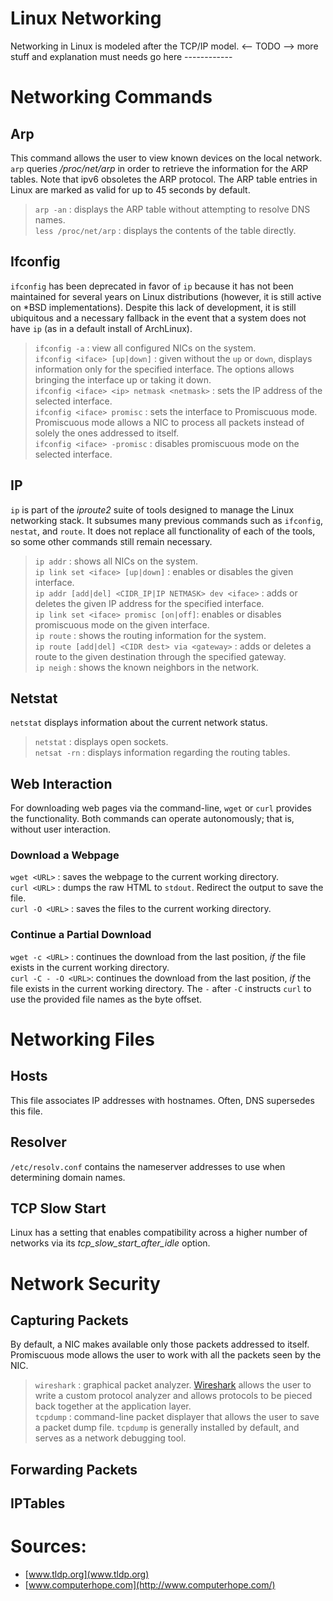 Linux Networking  
================

Networking in Linux is modeled after the TCP/IP model. <-- TODO --> more stuff and explanation must needs go here ------------

# Networking Commands  

## Arp

This command allows the user to view known devices on the local network. `arp` queries */proc/net/arp* in order to retrieve the information for the ARP tables. Note that ipv6 obsoletes the ARP protocol. The ARP table entries in Linux are marked as valid for up to 45 seconds by default.

> `arp -an`				:	displays the ARP table without attempting to resolve DNS names.  
> `less /proc/net/arp`	:	displays the contents of the table directly.  

## Ifconfig

`ifconfig` has been deprecated in favor of `ip` because it has not been maintained for several years on Linux distributions (however, it is still active on \*BSD implementations). Despite this lack of development, it is still ubiquitous and a necessary fallback in the event that a system does not have `ip` (as in a default install of ArchLinux).

> `ifconfig -a`					:	view all configured NICs on the system.  
> `ifconfig <iface> [up|down]`	:	given without the `up` or `down`, displays information only for the specified interface. The options allows bringing the interface up or taking it down.  
> `ifconfig <iface> <ip> netmask <netmask>` :	sets the IP address of the selected interface.  
> `ifconfig <iface> promisc`				:	sets the interface to Promiscuous mode. Promiscuous mode allows a NIC to process all packets instead of solely the ones addressed to itself.  
> `ifconfig <iface> -promisc`				:	disables promiscuous mode on the selected interface.  

## IP

`ip` is part of the *iproute2* suite of tools designed to manage the Linux networking stack. It subsumes many previous commands such as `ifconfig`, `nestat`, and `route`. It does not replace all functionality of each of the tools, so some other commands still remain necessary.  

> `ip addr`								:	shows all NICs on the system.  
> `ip link set <iface> [up|down]`		:	enables or disables the given interface.  
> `ip addr [add|del] <CIDR_IP|IP NETMASK> dev <iface>`	:	adds or deletes the given IP address for the specified interface.  
> `ip link set <iface> promisc [on|off]`:	enables or disables promiscuous mode on the given interface.  
> `ip route`							:	shows the routing information for the system.  
> `ip route [add|del] <CIDR dest> via <gateway>`		:	adds or deletes a route to the given destination through the specified gateway.  
> `ip neigh`							:	shows the known neighbors in the network.  

## Netstat

`netstat` displays information about the current network status.

> `netstat`		:	displays open sockets.  
> `netsat -rn`	:	displays information regarding the routing tables.  

## Web Interaction

For downloading web pages via the command-line, `wget` or `curl` provides the functionality. Both commands can operate autonomously; that is, without user interaction.

### Download a Webpage  
`wget <URL>` 	: saves the webpage to the current working directory.  
`curl <URL>` 	: dumps the raw HTML to `stdout`. Redirect the output to save the file.  
`curl -O <URL>`	: saves the files to the current working directory.  

### Continue a Partial Download  
`wget -c <URL>`		: continues the download from the last position, *if* the file exists in the current working directory.  
`curl -C - -O <URL>`: continues the download from the last position, *if* the file exists in the current working directory. The `-` after `-C` instructs `curl` to use the provided file names as the byte offset.

# Networking Files

## Hosts

This file associates IP addresses with hostnames. Often, DNS supersedes this file.

## Resolver

`/etc/resolv.conf` contains the nameserver addresses to use when determining domain names.

## TCP Slow Start

Linux has a setting that enables compatibility across a higher number of networks via its *tcp_slow_start_after_idle* option.

# Network Security  

## Capturing Packets

By default, a NIC makes available only those packets addressed to itself. Promiscuous mode allows the user to work with all the packets seen by the NIC.

> `wireshark`	: 	graphical packet analyzer.  [Wireshark](https://www.wireshark.org/) allows the user to write a custom protocol analyzer and allows protocols to be pieced back together at the application layer.  
> `tcpdump`		: 	command-line packet displayer that allows the user to save a packet dump file. `tcpdump` is generally installed by default, and serves as a network debugging tool.  

## Forwarding Packets

## IPTables


# Sources:
- [www.tldp.org](www.tldp.org)  
- [www.computerhope.com](http://www.computerhope.com/)
